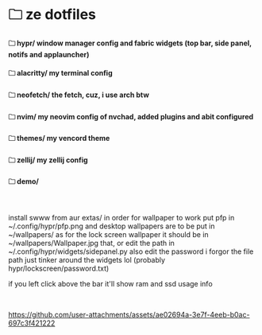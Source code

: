 # 🗀 ze dotfiles

#### 🗀 hypr/ window manager config and fabric widgets (top bar, side panel, notifs and applauncher)

#### 🗀 alacritty/ my terminal config

#### 🗀 neofetch/ the fetch, cuz, i use arch btw

#### 🗀 nvim/ my neovim config of nvchad, added plugins and abit configured

#### 🗀 themes/ my vencord theme

#### 🗀 zellij/ my zellij config 

#### 🗀 demo/
<br>

install swww from aur extas/ in order for wallpaper to work
put pfp in ~/.config/hypr/pfp.png
and desktop wallpapers are to be put in ~/wallpapers/
as for the lock screen wallpaper it should be in ~/wallpapers/Wallpaper.jpg
that, or edit the path in ~/.config/hypr/widgets/sidepanel.py
also edit the password i forgor the file path just tinker around the widgets lol (probably hypr/lockscreen/password.txt)

if you left click above the bar it'll show ram and ssd usage info


</br>








https://github.com/user-attachments/assets/ae02694a-3e7f-4eeb-b0ac-697c3f421222

